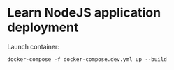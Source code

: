 # Learn NodeJS application deployment

Launch container:

```shell
docker-compose -f docker-compose.dev.yml up --build
```
